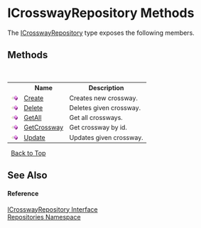 # ICrosswayRepository Methods
 

The <a href="9f4a6b65-991c-d23a-c99f-150a8f6aed47">ICrosswayRepository</a> type exposes the following members.


## Methods
&nbsp;<table><tr><th></th><th>Name</th><th>Description</th></tr><tr><td>![Public method](media/pubmethod.gif "Public method")</td><td><a href="198ca852-0ca8-dc16-7cc8-e4fff971086e">Create</a></td><td>
Creates new crossway.</td></tr><tr><td>![Public method](media/pubmethod.gif "Public method")</td><td><a href="86976ea6-8f89-62ff-4c08-4d517ee55ade">Delete</a></td><td>
Deletes given crossway.</td></tr><tr><td>![Public method](media/pubmethod.gif "Public method")</td><td><a href="63fc8ab1-7a19-81c8-25f9-3c62a6f8e8ac">GetAll</a></td><td>
Get all crossways.</td></tr><tr><td>![Public method](media/pubmethod.gif "Public method")</td><td><a href="2378716f-9056-5129-5696-1f74774487f2">GetCrossway</a></td><td>
Get crossway by id.</td></tr><tr><td>![Public method](media/pubmethod.gif "Public method")</td><td><a href="8fb0ad49-9d8a-adeb-d0d1-6c36c482cb92">Update</a></td><td>
Updates given crossway.</td></tr></table>&nbsp;
<a href="#icrosswayrepository-methods">Back to Top</a>

## See Also


#### Reference
<a href="9f4a6b65-991c-d23a-c99f-150a8f6aed47">ICrosswayRepository Interface</a><br /><a href="e0edd2e7-f86c-850a-35e3-670eb5412ec9">Repositories Namespace</a><br />